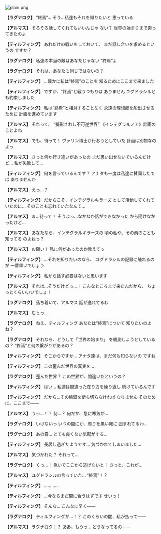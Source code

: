 
![plain.png](../images/backgrounds/plain.png)

**【ラグナロク】**
“終焉”…
そう…私達もそれを知りたいと
思っている

**【アルマス】**
そろそろ話してくれてもいいんじゃ
ない？
世界の始まりまで遡ってきたのよ

**【ティルフィング】**
あれだけの戦いをしておいて、
まだ話し合いを求めるというの
ですか？

**【ラグナロク】**
私達の本当の敵はあなたじゃない
“終焉”よ

**【ラグナロク】**
それは、あなたも同じではないの？

**【ティルフィング】**
…確かに私は“終焉”のことを
知るためにここまで来ました

**【ティルフィング】**
ですが、“終焉”と戦うつもりは
ありません
ユグドラシルとも約束しました

**【ティルフィング】**
私は“終焉”と相対することなく
永遠の理想郷を船出させるために
計画を進めています

**【アルマス】**
それって、
“擬彩されし不可逆世界”
《インテグラルノア》計画のことよね

**【アルマス】**
でも、待って！
ヴァリン博士が行おうとしていた
計画は別物なのよっ

**【アルマス】**
きっと何か行き違いがあったの
まだ思い出せないでいるんだけど…
私が失敗して…

**【ティルフィング】**
何を言っているんです？
アナタも一度は私達に賛同したでは
ありませんか

**【アルマス】**
えっ…？

**【ティルフィング】**
だからこそ、インテグラルキラーズ
として活動してくれていたのに…
そのことも忘れていたなんて…

**【アルマス】**
ま…待って！
そうよっ…なかなか話ができなかった
から聞けなかったけど…

**【アルマス】**
あなたなら、インテグラルキラーズの
頃の私や、その前のことも知ってる
のよねっ？

**【アルマス】**
お願い！
私に何があったのか教えてっ

**【ティルフィング】**
…それを知りたいのなら、
ユグドラシルの記録に触れるのが
一番早いでしょう

**【ティルフィング】**
私から話す必要はないと思います

**【アルマス】**
それは…そうだけどっ…！
こんなところまで来たんだから、
ちょっとくらいいいでしょ！

**【ラグナロク】**
落ち着いて、アルマス
話が逸れてるわ

**【アルマス】**
むぅっ…

**【ラグナロク】**
ねえ、ティルフィング
あなたは“終焉”について
知りたいのよね？

**【ラグナロク】**
それなら、どうして「世界の始まり」
を観測しようとしているの？
“終焉”と何の繋がりがあるの？

**【ティルフィング】**
そこからですか…
アナタ達は、まだ何も知らないの
ですね

**【ティルフィング】**
この歪んだ世界の真実を…

**【ラグナロク】**
歪んだ世界？
この世界が、間違いだというの？

**【ティルフィング】**
はい…
私達は間違った在り方を繰り返し
続けているんです

**【ティルフィング】**
だから…その輪廻を断ち切らなければ
なりません
そのために、ここまで――

**【アルマス】**
うっ…！？
何…？
何だか、急に寒気が…

**【ラグナロク】**
いけないっ
いつの間にか、周りを黒い霧に
囲まれてるわ…

**【ラグナロク】**
あの霧…
とても良くない気配がする…

**【ティルフィング】**
長居し過ぎたようです…
気づかれてしまいました…

**【アルマス】**
気づかれた？
それって…

**【ラグナロク】**
くっ…！
急いでここから逃げないと！
きっと、これが…

**【アルマス】**
ユグドラシルの言っていた…
“終焉”！？

**【ティルフィング】**
…………

**【ティルフィング】**
…今ならまだ間に合うはずです
せいっ！

**【ティルフィング】**
そんな…
こんなに早く――

**【ラグナロク】**
ティルフィングが…！？
このくらいの闇、私が払って――

**【アルマス】**
ラグナロク！？
ああ、もうっ…
どうなってるの――
